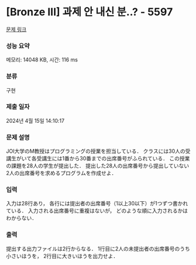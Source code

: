 # [Bronze III] 과제 안 내신 분..? - 5597 

[문제 링크](https://www.acmicpc.net/problem/5597) 

### 성능 요약

메모리: 14048 KB, 시간: 116 ms

### 분류

구현

### 제출 일자

2024년 4월 15일 14:10:17

### 문제 설명

<p>JOI大学のM教授はプログラミングの授業を担当している． クラスには30人の受講生がいて各受講生には1番から30番までの出席番号がふられている． この授業の課題を28人の学生が提出した． 提出した28人の出席番号から提出していない2人の出席番号を求めるプログラムを作成せよ．</p>

### 입력 

 <p>入力は28行あり， 各行には提出者の出席番号（1以上30以下）が1つずつ書かれている． 入力される出席番号に重複はないが， どのような順に入力されるかはわからない．</p>

### 출력 

 <p>提出する出力ファイルは2行からなる． 1行目に2人の未提出者の出席番号のうち小さいほうを， 2行目に大きいほうを出力せよ．</p>

